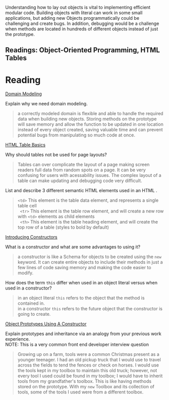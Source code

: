 
Understanding how to lay out objects is vital to implementing efficient modular code. Building objects with literal can work in some small applications, but adding new Objects programmatically could be challenging and create bugs. In addition, debugging would be a challenge when methods are located in hundreds of different objects instead of just the prototype.

## Readings: Object-Oriented Programming, HTML Tables

# Reading
[Domain Modeling](https://github.com/codefellows/domain_modeling#domain-modeling)  

Explain why we need domain modeling.
> a correctly modeled domain is flexible and able to handle the required data when building new objects. Storing methods on the prototype will save memory and allow the function to be updated in one location instead of every object created, saving valuable time and can prevent potential bugs from manipulating so much code at once.


[HTML Table Basics](https://developer.mozilla.org/en-US/docs/Learn/HTML/Tables/Basics)

Why should tables not be used for page layouts?  
> Tables can over complicate the layout of a page making screen readers full data from random spots on a page. It can be very confusing for users with acessability issues. The complex layout of a table can make updating and debugging code very difficult.



List and describe 3 different semantic HTML elements used in an HTML <table>.  
>   ```<td>``` This element is the table data element, and represents a single table cell  
  > ``` <tr>``` This element is the table row element, and will create a new row with ```<td>``` elements as child elements  
  > ``` <th>``` This element is the table heading element, and will create the top row of a table (styles to bold by default)  
  
  
  
  
[Introducing Constructors](https://developer.mozilla.org/en-US/docs/Learn/JavaScript/Objects/Basics#introducing_constructors)  
  
What is a constructor and what are some advantages to using it?  
>  a constructor is like a Schema for objects to be created using the ```new``` keyword. It can create entire objects to include their methods in just a few lines of code saving memory and making the code easier to modify.
  
  
  
How does the term ```this``` differ when used in an object literal versus when used in a constructor?  
>  in an object literal ```this``` refers to the object that the method is contained in.  
  > in a constructor ```this``` refers to the future object that the constructor is going to create.  
  
  
[Object Prototypes Using A Constructor](https://ui.dev/beginners-guide-to-javascript-prototype)  
 
Explain prototypes and inheritance via an analogy from your previous work experience.  
NOTE: This is a very common front end developer interview question  
>  Growing up on a farm, tools were a common Christmas present as a younger teenager. I had an old pickup truck that I would use to travel across the fields to tend the fences or check on horses. I would use the tools kept in my toolbox to maintain this old truck; however, not every tool I used could be found in my toolbox; I would have to inherit tools from my grandfather's toolbox. This is like having methods stored on the prototype. With my ```new``` Toolbox and its collection of tools, some of the tools I used were from a different toolbox.
  
